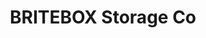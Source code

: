 ---
title: "BRITEBOX Storage Co"
url: /saskatoon/britebox-storage-co-wanuskewin-road-2/
shop: storage rental
---